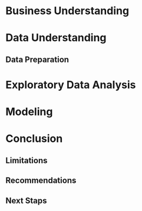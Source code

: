 # Business Understanding

# Data Understanding

## Data Preparation

# Exploratory Data Analysis

# Modeling

# Conclusion
 
## Limitations

## Recommendations

## Next Staps
